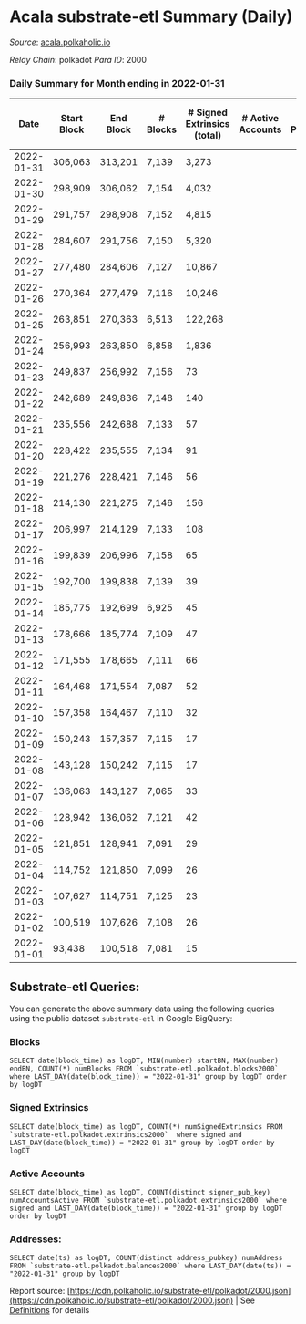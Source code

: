 # Acala substrate-etl Summary (Daily)

_Source_: [acala.polkaholic.io](https://acala.polkaholic.io)

*Relay Chain*: polkadot
*Para ID*: 2000



### Daily Summary for Month ending in 2022-01-31


| Date | Start Block | End Block | # Blocks | # Signed Extrinsics (total) | # Active Accounts | # Passive | # New | # Addresses with Balances | # Events | # Transfers | # XCM Transfers In | # XCM Transfers Out |
| ---- | ----------- | --------- | -------- | --------------------------- | ----------------- | --------- | ----- | ------------------------- | -------- | ----------- | ------------------ | ------------------- |
| 2022-01-31 | 306,063 | 313,201 | 7,139  | 3,273 |  |  |  | 134,371 | 33,883 | 2,524 ($1,065,975.92) |   |   |
| 2022-01-30 | 298,909 | 306,062 | 7,154  | 4,032 |  |  |  | 134,009 | 38,618 | 3,284 ($783,174.75) |   |   |
| 2022-01-29 | 291,757 | 298,908 | 7,152  | 4,815 |  |  |  | 133,666 | 44,271 | 4,155 ($836,683.13) |   |   |
| 2022-01-28 | 284,607 | 291,756 | 7,150  | 5,320 |  |  |  | 132,855 | 47,390 | 4,670 ($946,061.63) |   |   |
| 2022-01-27 | 277,480 | 284,606 | 7,127  | 10,867 |  |  |  | 132,006 | 101,385 | 9,891 ($6,445,045.82) |   |   |
| 2022-01-26 | 270,364 | 277,479 | 7,116  | 10,246 |  |  |  | 135,234 | 78,838 | 9,402 ($2,304,651.44) |   |   |
| 2022-01-25 | 263,851 | 270,363 | 6,513  | 122,268 |  |  |  | 134,163 | 744,636 | 87,480 ($22,548,778.29) |   |   |
| 2022-01-24 | 256,993 | 263,850 | 6,858  | 1,836 |  |  |  | 112,972 | 69,698 | 184 ($41,729.84) |   |   |
| 2022-01-23 | 249,837 | 256,992 | 7,156  | 73 |  |  |  | 112,884 | 15,238 | 136 ($274,427.59) |   |   |
| 2022-01-22 | 242,689 | 249,836 | 7,148  | 140 |  |  |  | 112,823 | 15,685 | 182 ($1,469,942.87) |   |   |
| 2022-01-21 | 235,556 | 242,688 | 7,133  | 57 |  |  |  | 112,735 | 16,187 | 373 ($41,148.39) |   |   |
| 2022-01-20 | 228,422 | 235,555 | 7,134  | 91 |  |  |  | 112,554 | 16,363 | 350 ($4,368,124.48) |   |   |
| 2022-01-19 | 221,276 | 228,421 | 7,146  | 56 |  |  |  | 112,387 | 17,241 | 610 ($52,519.90) |   |   |
| 2022-01-18 | 214,130 | 221,275 | 7,146  | 156 |  |  |  | 112,107 | 18,220 | 728 ($105,922.67) |   |   |
| 2022-01-17 | 206,997 | 214,129 | 7,133  | 108 |  |  |  | 111,781 | 14,731 | 1 ($2.39) |   |   |
| 2022-01-16 | 199,839 | 206,996 | 7,158  | 65 |  |  |  | 111,780 | 14,602 | 1 ($0.05) |   |   |
| 2022-01-15 | 192,700 | 199,838 | 7,139  | 39 |  |  |  | 111,779 | 14,455 |   |   |   |
| 2022-01-14 | 185,775 | 192,699 | 6,925  | 45 |  |  |  | 111,779 | 14,061 | 5 ($1.39) |   |   |
| 2022-01-13 | 178,666 | 185,774 | 7,109  | 47 |  |  |  | 111,774 | 14,424 |   |   |   |
| 2022-01-12 | 171,555 | 178,665 | 7,111  | 66 |  |  |  | 111,774 | 14,527 | 6 ($598,235.82) |   |   |
| 2022-01-11 | 164,468 | 171,554 | 7,087  | 52 |  |  |  | 111,772 | 14,409 | 2 ($350.76) |   |   |
| 2022-01-10 | 157,358 | 164,467 | 7,110  | 32 |  |  |  | 111,770 | 14,364 |   |   |   |
| 2022-01-09 | 150,243 | 157,357 | 7,115  | 17 |  |  |  | 111,770 | 14,314 |   |   |   |
| 2022-01-08 | 143,128 | 150,242 | 7,115  | 17 |  |  |  | 111,770 | 14,313 |   |   |   |
| 2022-01-07 | 136,063 | 143,127 | 7,065  | 33 |  |  |  | 111,770 | 14,304 | 4 ($12,730,133.33) |   |   |
| 2022-01-06 | 128,942 | 136,062 | 7,121  | 42 |  |  |  |  | 15,096 | 97 ($97,408,455.39) |   |   |
| 2022-01-05 | 121,851 | 128,941 | 7,091  | 29 |  |  |  | 111,686 | 14,314 | 1 ($355,721.63) |   |   |
| 2022-01-04 | 114,752 | 121,850 | 7,099  | 26 |  |  |  | 111,685 | 14,320 |   |   |   |
| 2022-01-03 | 107,627 | 114,751 | 7,125  | 23 |  |  |  |  | 14,355 |   |   |   |
| 2022-01-02 | 100,519 | 107,626 | 7,108  | 26 |  |  |  | 111,685 | 14,341 |   |   |   |
| 2022-01-01 | 93,438 | 100,518 | 7,081  | 15 |  |  |  | 111,685 | 14,235 |   |   |   |

## Substrate-etl Queries:
You can generate the above summary data using the following queries using the public dataset `substrate-etl` in Google BigQuery:


### Blocks
```
SELECT date(block_time) as logDT, MIN(number) startBN, MAX(number) endBN, COUNT(*) numBlocks FROM `substrate-etl.polkadot.blocks2000`  where LAST_DAY(date(block_time)) = "2022-01-31" group by logDT order by logDT
```


### Signed Extrinsics
```
SELECT date(block_time) as logDT, COUNT(*) numSignedExtrinsics FROM `substrate-etl.polkadot.extrinsics2000`  where signed and LAST_DAY(date(block_time)) = "2022-01-31" group by logDT order by logDT
```


### Active Accounts
```
SELECT date(block_time) as logDT, COUNT(distinct signer_pub_key) numAccountsActive FROM `substrate-etl.polkadot.extrinsics2000` where signed and LAST_DAY(date(block_time)) = "2022-01-31" group by logDT order by logDT
```


### Addresses:
```
SELECT date(ts) as logDT, COUNT(distinct address_pubkey) numAddress FROM `substrate-etl.polkadot.balances2000` where LAST_DAY(date(ts)) = "2022-01-31" group by logDT
```



Report source: [https://cdn.polkaholic.io/substrate-etl/polkadot/2000.json](https://cdn.polkaholic.io/substrate-etl/polkadot/2000.json) | See [Definitions](/DEFINITIONS.md) for details
